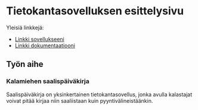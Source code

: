 # Tietokantasovelluksen esittelysivu

Yleisiä linkkejä:

* [Linkki sovellukseeni](https://ppnauman.users.cs.helsinki.fi/fishingLog)
* [Linkki dokumentaatiooni](https://www.github.com/ppnauman/Tsoha-Bootsrap)

## Työn aihe

### Kalamiehen saalispäiväkirja 

Saalispäiväkirja on yksinkertainen tietokantasovellus, jonka avulla kalastajat voivat pitää kirjaa niin saaliistaan kuin pyyntivälineistäänkin.
